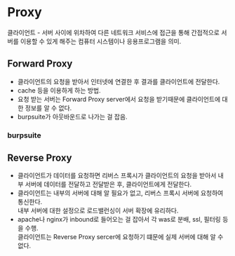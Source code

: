 # Proxy
클라이언트 - 서버 사이에 위차하여 다른 네트워크 서비스에 접근을 통해 간접적으로 서버를 이용할 수 있게 해주는 컴퓨터 시스템이나 응용프로그램을 의미.

## Forward Proxy
- 클라이언트의 요청을 받아서 인터넷에 연결한 후 결과를 클라이언트에 전달한다.
- cache 등을 이용하게 하는 방법. 
- 요청 받는 서버는 Forward Proxy server에서 요청을 받기때문에 클라이언트에 대한 정보를 알 수 없다.
- burpsuite가 아웃바운드로 나가는 걸 잡음.
### burpsuite


## Reverse Proxy
- 클라이언트가 데이터를 요청하면 리버스 프록시가 클라이언트의 요청을 받아서 내부 서버에 데이터를 전달하고 전달받은 후, 클라이언트에게 전달한다.  
- 클라이언트는 내부의 서버에 대해 알 필요가 없고, 리버스 프록시 서버에 요청하여 통신한다.  
내부 서버에 대한 설정으로 로드밸런싱이 서버 확장에 유리하다.  
- apache나 nginx가 inbound로 들어오는 걸 잡아서 각 was로 분배, ssl, 필터링 등을 수행.  
클라이언트는 Reverse Proxy sercer에 요청하기 떄문에 실제 서버에 대해 알 수 없다.  
